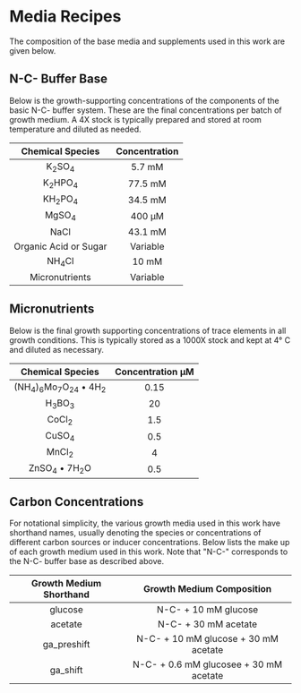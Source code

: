 # Media Recipes

The composition of the base media and supplements 
used in this work are given below. 


## N-C- Buffer Base
Below is the growth-supporting concentrations of the components of the basic N-C-
buffer system. These are the final concentrations per batch of growth medium. A 
4X stock is typically prepared and stored at room temperature and diluted as needed. 

| **Chemical Species** | **Concentration** | 
|:--:|:--:|
|K<sub>2</sub>SO<sub>4</sub> | 5.7 mM | 
|K<sub>2</sub>HPO<sub>4</sub> | 77.5 mM |
|KH<sub>2</sub>PO<sub>4</sub> | 34.5 mM |
|MgSO<sub>4</sub> | 400 µM |
|NaCl | 43.1 mM |
|Organic Acid or Sugar | Variable |
|NH<sub>4</sub>Cl |  10 mM |
| Micronutrients | Variable |

## Micronutrients
Below is the final growth supporting concentrations of trace elements in all 
growth conditions. This is typically stored as a 1000X stock and kept at 4° C
and diluted as necessary. 

|**Chemical Species** | **Concentration µM** |
| :--: | :--: |
| (NH<sub>4</sub>)<sub>6</sub>Mo<sub>7</sub>O<sub>24</sub> • 4H<sub>2</sub> | 0.15 |
|H<sub>3</sub>BO<sub>3</sub> | 20 | 
|CoCl<sub>2</sub> | 1.5 |
|CuSO<sub>4</sub> | 0.5 |
|MnCl<sub>2</sub> | 4  | 
|ZnSO<sub>4</sub> • 7H<sub>2</sub>O | 0.5 |

## Carbon Concentrations
For notational simplicity, the various growth media used in this work have 
shorthand names, usually denoting the species or concentrations of different 
carbon sources or inducer concentrations. Below lists the make up of each growth 
medium used in this work. Note that "N-C-" corresponds to the N-C- buffer 
base as described above.

| **Growth Medium Shorthand** | **Growth Medium Composition** |
|:--:|:--:|
| glucose | N-C- + 10 mM glucose |
| acetate | N-C- + 30 mM acetate | 
| ga_preshift | N-C- + 10 mM glucose + 30 mM acetate |
| ga_shift | N-C- + 0.6 mM glucosee + 30 mM acetate |
